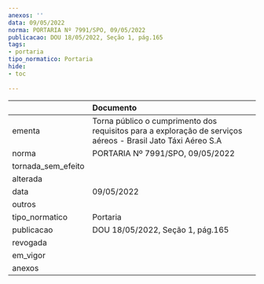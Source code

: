 ```yaml
---
anexos: ''
data: 09/05/2022
norma: PORTARIA Nº 7991/SPO, 09/05/2022
publicacao: DOU 18/05/2022, Seção 1, pág.165
tags:
- portaria
tipo_normatico: Portaria
hide: 
- toc 
 
---
```


|                    | Documento                                                                                                    |
|:-------------------|:-------------------------------------------------------------------------------------------------------------|
| ementa             | Torna público o cumprimento dos requisitos para a exploração de serviços aéreos - Brasil Jato Táxi Aéreo S.A |
| norma              | PORTARIA Nº 7991/SPO, 09/05/2022                                                                             |
| tornada_sem_efeito |                                                                                                              |
| alterada           |                                                                                                              |
| data               | 09/05/2022                                                                                                   |
| outros             |                                                                                                              |
| tipo_normatico     | Portaria                                                                                                     |
| publicacao         | DOU 18/05/2022, Seção 1, pág.165                                                                             |
| revogada           |                                                                                                              |
| em_vigor           |                                                                                                              |
| anexos             |                                                                                                              |